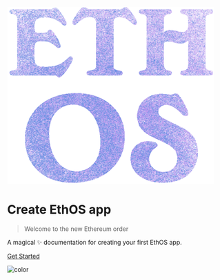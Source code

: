<!-- _coverpage.md -->

![logo](ethos.png)

# Create EthOS app

> Welcome to the new Ethereum order

A magical ✨ documentation for creating your first EthOS app.

<!-- // TODO: add repo link
[GitHub](https://github.com/docsifyjs/docsify/) -->
[Get Started](#dfohub)

<!-- background color -->

![color](#000000)